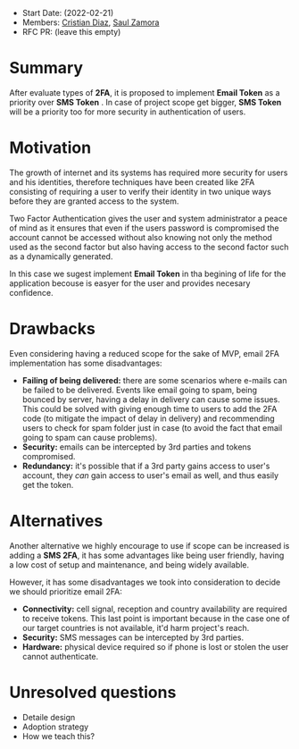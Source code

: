 - Start Date: (2022-02-21)
- Members: [Cristian Diaz](https://github.com/ItsCrisDiaz), [Saul Zamora](https://github.com/G-zeus)
- RFC PR: (leave this empty)

# Summary

After evaluate types of **2FA**, it is proposed to implement **Email Token** as a priority over **SMS Token** . In case of project scope get bigger, **SMS Token** will be a priority too for more security in authentication of users.

<!-- # Basic example

If the proposal involves a new or changed API, include a basic code example.
Omit this section if it's not applicable. -->

# Motivation

The growth of internet and its systems has required more security for users and his identities, therefore techniques have been created like 2FA consisting of requiring a user to verify their identity in two unique ways before they are granted access to the system.

Two Factor Authentication gives the user and system administrator a peace of mind as it ensures that even if the users password is compromised the account cannot be accessed without also knowing not only the method used as the second factor but also having access to the second factor such as a dynamically generated.


In this case we sugest implement  **Email Token** in tha begining of life for the application becouse is easyer for the user and provides necesary confidence.

<!-- # Detailed design

This is the bulk of the RFC. Explain the design in enough detail for somebody
familiar with React to understand, and for somebody familiar with the
implementation to implement. This should get into specifics and corner-cases,
and include examples of how the feature is used. Any new terminology should be
defined here. -->

# Drawbacks

Even considering having a reduced scope for the sake of MVP, email 2FA implementation has some disadvantages:

- **Failing of being delivered:** there are some scenarios where e-mails can be failed to be delivered. Events like email going to spam, being bounced by server, having a delay in delivery can cause some issues. This could be solved with giving enough time to users to add the 2FA code (to mitigate the impact of delay in delivery) and recommending users to check for spam folder just in case (to avoid the fact that email going to spam can cause problems).
- **Security:** emails can be intercepted by 3rd parties and tokens compromised.
- **Redundancy:** it's possible that if a 3rd party gains access to user's account, they _can_ gain access to user's email as well, and thus easily get the token.

# Alternatives

Another alternative we highly encourage to use if scope can be increased is adding a **SMS 2FA**, it has some advantages like being user friendly, having a low cost of setup and maintenance, and being widely available.

However, it has some disadvantages we took into consideration to decide we should prioritize email 2FA:

- **Connectivity:** cell signal, reception and country availability are required to receive tokens. This last point is important because in the case one of our target countries is not available, it'd harm project's reach.
- **Security:** SMS messages can be intercepted by 3rd parties.
- **Hardware:** physical device required so if phone is lost or stolen the user cannot authenticate.

<!-- # Adoption strategy

If we implement this proposal, how will existing C9 developers adopt it? Is
this a breaking change? Can we write a codemod? Should we coordinate with
other projects or libraries? -->

<!-- # How we teach this

What names and terminology work best for these concepts and why? How is this
idea best presented? As a continuation of existing C9 projects patterns?

Would the acceptance of this proposal mean the C9 documentation must be
re-organized or altered? Does it change how C9 is taught to new developers
at any level?

How should this feature be taught to existing C9 developers? -->

# Unresolved questions

- Detaile design
- Adoption strategy
- How we teach this?
